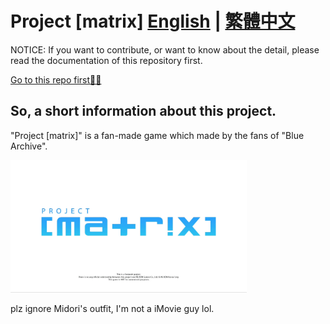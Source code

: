 # Project [matrix]  [English](README.md) | [繁體中文](README-zh_TW.md)

NOTICE: If you want to contribute, or want to know about the detail, please read the documentation of this repository first.

[Go to this repo first🙋‍♂️](https://github.com/Proj-matrix/.github)

## So, a short information about this project.

"Project [matrix]" is a fan-made game which made by the fans of "Blue Archive".

<img src="dotgithub-title.gif" width="75%" height="75%"/>

plz ignore Midori's outfit, I'm not a iMovie guy lol.

